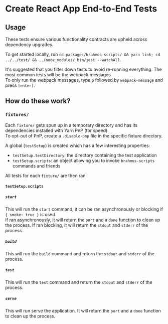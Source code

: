 # Create React App End-to-End Tests

## Usage

These tests ensure various functionality contracts are upheld across dependency upgrades.

To get started locally, run `cd packages/brahmos-scripts/ && yarn link; cd ../../test/ && ../node_modules/.bin/jest --watchAll`.

It's suggested that you filter down tests to avoid re-running everything. The most common tests will be the webpack messages.<br>
To only run the webpack messages, type `p` followed by `webpack-message` and press `[enter]`.

## How do these work?

### `fixtures/`

Each `fixture/` gets spun up in a temporary directory and has its dependencies installed with Yarn PnP (for speed).<br>
To opt-out of PnP, create a `.disable-pnp` file in the specific fixture directory.

A global (`testSetup`) is created which has a few interesting properties:

- `testSetup.testDirectory`: the directory containing the test application
- `testSetup.scripts`: an object allowing you to invoke `brahmos-scripts` commands and friends

All tests for each `fixture/` are then ran.

#### `testSetup.scripts`

##### `start`

This will run the `start` command, it can be ran asynchronously or blocking if `{ smoke: true }` is used.<br>
If ran asynchronously, it will return the `port` and a `done` function to clean up the process.
If ran blocking, it will return the `stdout` and `stderr` of the process.

##### `build`

This will run the `build` command and return the `stdout` and `stderr` of the process.

##### `test`

This will run the `test` command and return the `stdout` and `stderr` of the process.

##### `serve`

This will run serve the application.
It will return the `port` and a `done` function to clean up the process.

